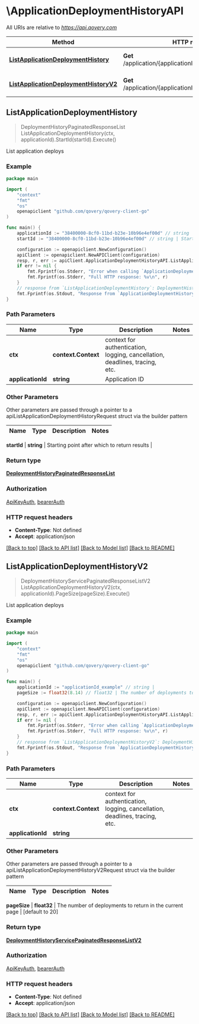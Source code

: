 # \ApplicationDeploymentHistoryAPI

All URIs are relative to *https://api.qovery.com*

Method | HTTP request | Description
------------- | ------------- | -------------
[**ListApplicationDeploymentHistory**](ApplicationDeploymentHistoryAPI.md#ListApplicationDeploymentHistory) | **Get** /application/{applicationId}/deploymentHistory | List application deploys
[**ListApplicationDeploymentHistoryV2**](ApplicationDeploymentHistoryAPI.md#ListApplicationDeploymentHistoryV2) | **Get** /application/{applicationId}/deploymentHistoryV2 | List application deploys



## ListApplicationDeploymentHistory

> DeploymentHistoryPaginatedResponseList ListApplicationDeploymentHistory(ctx, applicationId).StartId(startId).Execute()

List application deploys



### Example

```go
package main

import (
	"context"
	"fmt"
	"os"
	openapiclient "github.com/qovery/qovery-client-go"
)

func main() {
	applicationId := "38400000-8cf0-11bd-b23e-10b96e4ef00d" // string | Application ID
	startId := "38400000-8cf0-11bd-b23e-10b96e4ef00d" // string | Starting point after which to return results (optional)

	configuration := openapiclient.NewConfiguration()
	apiClient := openapiclient.NewAPIClient(configuration)
	resp, r, err := apiClient.ApplicationDeploymentHistoryAPI.ListApplicationDeploymentHistory(context.Background(), applicationId).StartId(startId).Execute()
	if err != nil {
		fmt.Fprintf(os.Stderr, "Error when calling `ApplicationDeploymentHistoryAPI.ListApplicationDeploymentHistory``: %v\n", err)
		fmt.Fprintf(os.Stderr, "Full HTTP response: %v\n", r)
	}
	// response from `ListApplicationDeploymentHistory`: DeploymentHistoryPaginatedResponseList
	fmt.Fprintf(os.Stdout, "Response from `ApplicationDeploymentHistoryAPI.ListApplicationDeploymentHistory`: %v\n", resp)
}
```

### Path Parameters


Name | Type | Description  | Notes
------------- | ------------- | ------------- | -------------
**ctx** | **context.Context** | context for authentication, logging, cancellation, deadlines, tracing, etc.
**applicationId** | **string** | Application ID | 

### Other Parameters

Other parameters are passed through a pointer to a apiListApplicationDeploymentHistoryRequest struct via the builder pattern


Name | Type | Description  | Notes
------------- | ------------- | ------------- | -------------

 **startId** | **string** | Starting point after which to return results | 

### Return type

[**DeploymentHistoryPaginatedResponseList**](DeploymentHistoryPaginatedResponseList.md)

### Authorization

[ApiKeyAuth](../README.md#ApiKeyAuth), [bearerAuth](../README.md#bearerAuth)

### HTTP request headers

- **Content-Type**: Not defined
- **Accept**: application/json

[[Back to top]](#) [[Back to API list]](../README.md#documentation-for-api-endpoints)
[[Back to Model list]](../README.md#documentation-for-models)
[[Back to README]](../README.md)


## ListApplicationDeploymentHistoryV2

> DeploymentHistoryServicePaginatedResponseListV2 ListApplicationDeploymentHistoryV2(ctx, applicationId).PageSize(pageSize).Execute()

List application deploys



### Example

```go
package main

import (
	"context"
	"fmt"
	"os"
	openapiclient "github.com/qovery/qovery-client-go"
)

func main() {
	applicationId := "applicationId_example" // string | 
	pageSize := float32(8.14) // float32 | The number of deployments to return in the current page (optional) (default to 20)

	configuration := openapiclient.NewConfiguration()
	apiClient := openapiclient.NewAPIClient(configuration)
	resp, r, err := apiClient.ApplicationDeploymentHistoryAPI.ListApplicationDeploymentHistoryV2(context.Background(), applicationId).PageSize(pageSize).Execute()
	if err != nil {
		fmt.Fprintf(os.Stderr, "Error when calling `ApplicationDeploymentHistoryAPI.ListApplicationDeploymentHistoryV2``: %v\n", err)
		fmt.Fprintf(os.Stderr, "Full HTTP response: %v\n", r)
	}
	// response from `ListApplicationDeploymentHistoryV2`: DeploymentHistoryServicePaginatedResponseListV2
	fmt.Fprintf(os.Stdout, "Response from `ApplicationDeploymentHistoryAPI.ListApplicationDeploymentHistoryV2`: %v\n", resp)
}
```

### Path Parameters


Name | Type | Description  | Notes
------------- | ------------- | ------------- | -------------
**ctx** | **context.Context** | context for authentication, logging, cancellation, deadlines, tracing, etc.
**applicationId** | **string** |  | 

### Other Parameters

Other parameters are passed through a pointer to a apiListApplicationDeploymentHistoryV2Request struct via the builder pattern


Name | Type | Description  | Notes
------------- | ------------- | ------------- | -------------

 **pageSize** | **float32** | The number of deployments to return in the current page | [default to 20]

### Return type

[**DeploymentHistoryServicePaginatedResponseListV2**](DeploymentHistoryServicePaginatedResponseListV2.md)

### Authorization

[ApiKeyAuth](../README.md#ApiKeyAuth), [bearerAuth](../README.md#bearerAuth)

### HTTP request headers

- **Content-Type**: Not defined
- **Accept**: application/json

[[Back to top]](#) [[Back to API list]](../README.md#documentation-for-api-endpoints)
[[Back to Model list]](../README.md#documentation-for-models)
[[Back to README]](../README.md)

